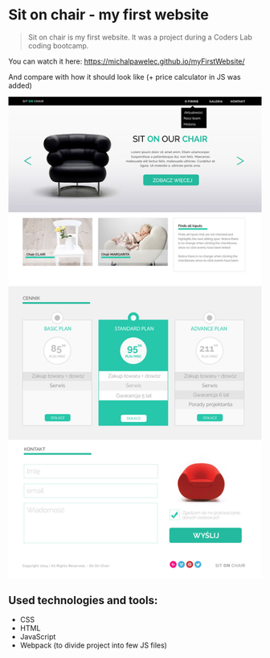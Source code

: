 # Sit on chair - my first website

> Sit on chair is my first website. It was a project during a Coders Lab coding bootcamp.

You can watch it here: https://michalpawelec.github.io/myFirstWebsite/

And compare with how it should look like (+ price calculator in JS was added)

![siteToCompare](./warsztat1.jpg)

## Used technologies and tools:
* CSS
* HTML
* JavaScript
* Webpack (to divide project into few JS files)
